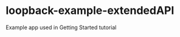 loopback-example-extendedAPI
============================

Example app used in Getting Started tutorial
